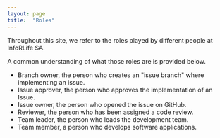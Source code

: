 ```yaml
---
layout: page
title:  "Roles"
---
```


Throughout this site, we refer to the roles played by different people at InfoRLife SA.

A common understanding of what those roles are is provided below.

- Branch owner, the person who creates an "issue branch" where implementing an issue.
- Issue approver, the person who approves the implementation of an Issue.
- Issue owner, the person who opened the issue on GitHub.
- Reviewer, the person who has been assigned a code review.
- Team leader, the person who leads the development team.
- Team member, a person who develops software applications.
